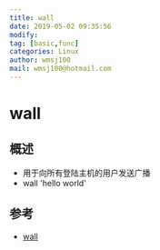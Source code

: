 ```yaml
---
title: wall
date: 2019-05-02 09:35:56	
modify: 
tag: [basic,func]
categories: Linux
author: wmsj100
mail: wmsj100@hotmail.com
---
```


# wall

## 概述
- 用于向所有登陆主机的用户发送广播
- wall 'hello world'

## 参考
- [wall](https://blog.csdn.net/hnlyyk/article/details/52254289)
